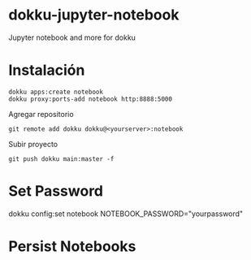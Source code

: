 # dokku-jupyter-notebook
Jupyter notebook and more for dokku

# Instalación

    dokku apps:create notebook
    dokku proxy:ports-add notebook http:8888:5000

Agregar repositorio

    git remote add dokku dokku@<yourserver>:notebook

Subir proyecto

    git push dokku main:master -f

# Set Password

dokku config:set notebook NOTEBOOK_PASSWORD="yourpassword"

# Persist Notebooks